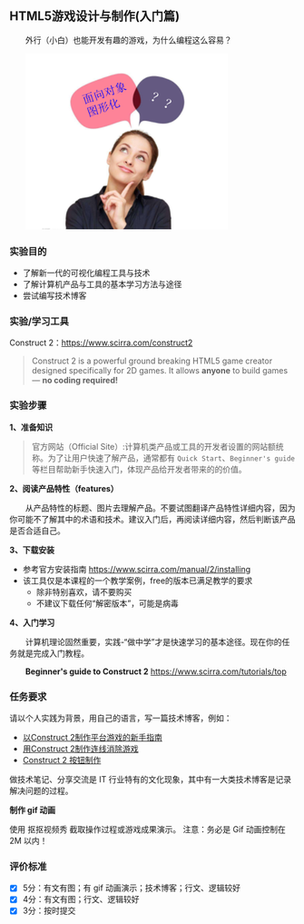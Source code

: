 ## HTML5游戏设计与制作(入门篇)

&emsp;&emsp;外行（小白）也能开发有趣的游戏，为什么编程这么容易？

&emsp;&emsp;![面向对象这么简单？](images/game-thinking.png)

### 实验目的

* 了解新一代的可视化编程工具与技术
* 了解计算机产品与工具的基本学习方法与途径
* 尝试编写技术博客

### 实验/学习工具

Construct 2：https://www.scirra.com/construct2

> Construct 2 is a powerful ground breaking HTML5 game creator designed specifically for 2D games. It allows **anyone** to build games — **no coding required!**  

### 实验步骤

**1、准备知识**

> 官方网站（Official Site）:计算机类产品或工具的开发者设置的网站额统称。为了让用户快速了解产品，通常都有 `Quick Start`、`Beginner's guide`等栏目帮助新手快速入门，体现产品给开发者带来的的价值。

**2、阅读产品特性（features）**

&emsp;&emsp;从产品特性的标题、图片去理解产品。不要试图翻译产品特性详细内容，因为你可能不了解其中的术语和技术。建议入门后，再阅读详细内容，然后判断该产品是否合适自己。

**3、下载安装**

* 参考官方安装指南 https://www.scirra.com/manual/2/installing
* 该工具仅是本课程的一个教学案例，free的版本已满足教学的要求
  * 除非特别喜欢，请不要购买
  * 不建议下载任何“解密版本”，可能是病毒

**4、入门学习**

&emsp;&emsp;计算机理论固然重要，实践-“做中学”才是快速学习的基本途径。现在你的任务就是完成入门教程。

&emsp;&emsp;**Beginner's guide to Construct 2** https://www.scirra.com/tutorials/top


### 任务要求

请以个人实践为背景，用自己的语言，写一篇技术博客，例如：

  * [以Construct 2制作平台游戏的新手指南](http://gamerboom.com/archives/52915)
  * [用Construct 2制作连线消除游戏](http://gamerboom.com/archives/72700)
  * [Construct 2 按钮制作](http://blog.csdn.net/mrfu88/article/details/52238475)

做技术笔记、分享交流是 IT 行业特有的文化现象，其中有一大类技术博客是记录解决问题的过程。

**制作 gif 动画**

使用 抠抠视频秀 截取操作过程或游戏成果演示。 注意：务必是 Gif 动画控制在 2M 以内！

### 评价标准

- [x] 5分：有文有图；有 gif 动画演示；技术博客；行文、逻辑较好
- [x] 4分：有文有图；行文、逻辑较好
- [x] 3分：按时提交
